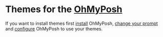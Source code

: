# Themes for the [OhMyPosh](https://ohmyposh.dev/)

If you want to install themes first [install](https://ohmyposh.dev/docs/) OhMyPosh, [change your prompt](https://ohmyposh.dev/docs/installation/prompt) and [configure](https://ohmyposh.dev/docs/installation/customize) OhMyPosh to use your themes.
